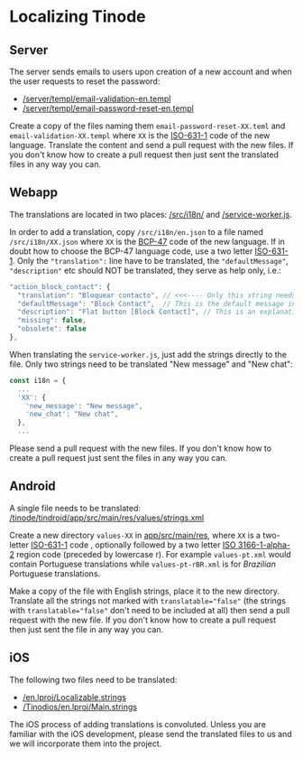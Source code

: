 # Localizing Tinode

## Server

The server sends emails to users upon creation of a new account and when the user requests to reset the password:

* [/server/templ/email-validation-en.templ](../server/templ/email-validation-en.templ)
* [/server/templ/email-password-reset-en.templ](../server/templ/email-password-reset-en.templ)

Create a copy of the files naming them `email-password-reset-XX.teml` and `email-validation-XX.templ` where `XX` is the [ISO-631-1](https://en.wikipedia.org/wiki/List_of_ISO_639-1_codes) code of the new language. Translate the content and send a pull request with the new files. If you don't know how to create a pull request then just sent the translated files in any way you can.


## Webapp

The translations are located in two places: [/src/i18n/](https://github.com/tinode/webapp/tree/devel/src/i18n/) and [/service-worker.js](https://github.com/tinode/webapp/blob/devel/service-worker.js#L11).

In order to add a translation, copy `/src/i18n/en.json` to a file named `/src/i18n/XX.json` where `XX` is the [BCP-47](https://tools.ietf.org/rfc/bcp/bcp47.txt) code of the new language. If in doubt how to choose the BCP-47 language code, use a two letter [ISO-631-1](https://en.wikipedia.org/wiki/List_of_ISO_639-1_codes). Only the `"translation":` line have to be translated, the `"defaultMessage"`, `"description"` etc should NOT be translated, they serve as help only, i.e.:

```js
"action_block_contact": {
  "translation": "Bloquear contacto", // <<<---- Only this string needs to be translated
  "defaultMessage": "Block Contact",  // This is the default message in English
  "description": "Flat button [Block Contact]", // This is an explanation where/how the string is used.
  "missing": false,
  "obsolete": false
},
```

When translating the `service-worker.js`, just add the strings directly to the file. Only two strings need to be translated "New message" and "New chat":

```js
const i18n = {
  ...
  'XX': {
    'new_message': "New message",
    'new_chat': "New chat",
  },
  ...
```

Please send a pull request with the new files. If you don't know how to create a pull request just sent the files in any way you can.


## Android

A single file needs to be translated: [/tinode/tindroid/app/src/main/res/values/strings.xml](https://github.com/tinode/tindroid/blob/devel/app/src/main/res/values/strings.xml)

Create a new directory `values-XX` in [app/src/main/res](https://github.com/tinode/tindroid/tree/devel/app/src/main/res), where `XX` is a two-letter [ISO-631-1](https://en.wikipedia.org/wiki/List_of_ISO_639-1_codes) code , optionally followed by a two letter [ISO 3166-1-alpha-2](https://en.wikipedia.org/wiki/ISO_3166-1_alpha-2) region code (preceded by lowercase r). For example `values-pt.xml` would contain Portuguese translations while `values-pt-rBR.xml` is for _Brazilian_ Portuguese translations.

Make a copy of the file with English strings, place it to the new directory. Translate all the strings not marked with `translatable="false"` (the strings with `translatable="false"` don't need to be included at all) then send a pull request with the new file. If you don't know how to create a pull request then just sent the file in any way you can.


## iOS

The following two files need to be translated:

* [/en.lproj/Localizable.strings](https://github.com/tinode/ios/blob/devel/en.lproj/Localizable.strings)
* [/Tinodios/en.lproj/Main.strings](https://github.com/tinode/ios/blob/devel/Tinodios/en.lproj/Main.strings)

The iOS process of adding translations is convoluted. Unless you are familiar with the iOS development, please send the translated files to us and we will incorporate them into the project.
